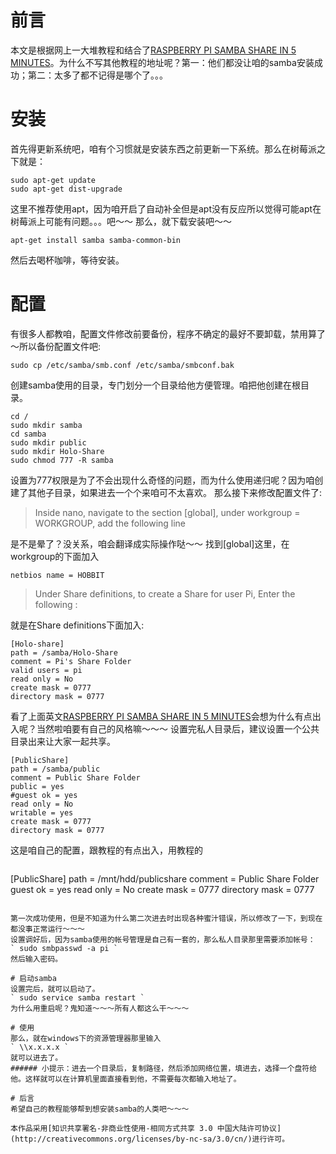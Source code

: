 # 前言
本文是根据网上一大堆教程和结合了[RASPBERRY PI SAMBA SHARE IN 5 MINUTES](http://projpi.com/diy-home-projects-with-a-raspberry-pi/raspberry-pi-samba-share-in-5-minutes/)。为什么不写其他教程的地址呢？第一：他们都没让咱的samba安装成功；第二：太多了都不记得是哪个了。。。

# 安装
首先得更新系统吧，咱有个习惯就是安装东西之前更新一下系统。那么在树莓派之下就是：
```
sudo apt-get update
sudo apt-get dist-upgrade
```
这里不推荐使用apt，因为咱开启了自动补全但是apt没有反应所以觉得可能apt在树莓派上可能有问题。。。吧～～
那么，就下载安装吧～～
```
apt-get install samba samba-common-bin
```
然后去喝杯咖啡，等待安装。

# 配置
有很多人都教咱，配置文件修改前要备份，程序不确定的最好不要卸载，禁用算了～所以备份配置文件吧:
```
sudo cp /etc/samba/smb.conf /etc/samba/smbconf.bak
```
创建samba使用的目录，专门划分一个目录给他方便管理。咱把他创建在根目录。
```
cd /
sudo mkdir samba
cd samba
sudo mkdir public
sudo mkdir Holo-Share
sudo chmod 777 -R samba
```
设置为777权限是为了不会出现什么奇怪的问题，而为什么使用递归呢？因为咱创建了其他子目录，如果进去一个个来咱可不太喜欢。
那么接下来修改配置文件了:
> Inside nano, navigate to the section [global], under workgroup = WORKGROUP, add the following line

是不是晕了？没关系，咱会翻译成实际操作哒～～
找到[global]这里，在workgroup的下面加入

`netbios name = HOBBIT`
> Under Share definitions, to create a Share for user Pi, Enter the following :

就是在Share definitions下面加入:
```
[Holo-share]
path = /samba/Holo-Share
comment = Pi's Share Folder
valid users = pi
read only = No
create mask = 0777
directory mask = 0777
```
看了上面英文[RASPBERRY PI SAMBA SHARE IN 5 MINUTES](http://projpi.com/diy-home-projects-with-a-raspberry-pi/raspberry-pi-samba-share-in-5-minutes/)会想为什么有点出入呢？当然啦咱要有自己的风格嘛～～～
设置完私人目录后，建议设置一个公共目录出来让大家一起共享。
```
[PublicShare]
path = /samba/public
comment = Public Share Folder
public = yes
#guest ok = yes
read only = No
writable = yes
create mask = 0777
directory mask = 0777
```
这是咱自己的配置，跟教程的有点出入，用教程的
> ```
[PublicShare]
path = /mnt/hdd/publicshare
comment = Public Share Folder
guest ok = yes
read only = No
create mask = 0777
directory mask = 0777
```

第一次成功使用，但是不知道为什么第二次进去时出现各种蜜汁错误，所以修改了一下，到现在都没事正常运行～～～
设置调好后，因为samba使用的帐号管理是自己有一套的，那么私人目录那里需要添加帐号：
` sudo smbpasswd -a pi `
然后输入密码。

# 启动samba
设置完后，就可以启动了。
` sudo service samba restart `
为什么用重启呢？鬼知道～～～所有人都这么干～～～

# 使用
那么，就在windows下的资源管理器那里输入
` \\x.x.x.x `
就可以进去了。
###### 小提示：进去一个目录后，复制路径，然后添加网络位置，填进去，选择一个盘符给他。这样就可以在计算机里面直接看到他，不需要每次都输入地址了。

# 后言
希望自己的教程能够帮到想安装samba的人类吧～～～

本作品采用[知识共享署名-非商业性使用-相同方式共享 3.0 中国大陆许可协议](http://creativecommons.org/licenses/by-nc-sa/3.0/cn/)进行许可。
